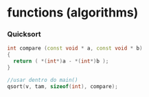 # functions (algorithms)

### Quicksort

```c++
int compare (const void * a, const void * b)
{
  return ( *(int*)a - *(int*)b );
}

//usar dentro do main()
qsort(v, tam, sizeof(int), compare);
```
